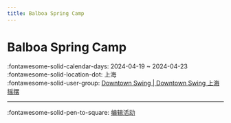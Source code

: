 ```yaml
---
title: Balboa Spring Camp
---
```


# Balboa Spring Camp 

:fontawesome-solid-calendar-days: 2024-04-19 ~ 2024-04-23  
:fontawesome-solid-location-dot: 上海  
:fontawesome-solid-user-group: [Downtown Swing | Downtown Swing 上海摇摆](https://swing.kids/zh_CN/downtown-swing)  


---

:fontawesome-solid-pen-to-square: [编辑活动](https://github.com/swingdance/events/issues/new?assignees=&labels=update+event&projects=&template=03-update_entity.yml&title=Update%20Event%3A%20zh_CN%20%E2%80%A2%20Balboa%20Spring%20Camp&region=zh_CN&year=2024&id=balboa-spring-camp&name=Balboa%20Spring%20Camp&org_id=downtown-swing)
